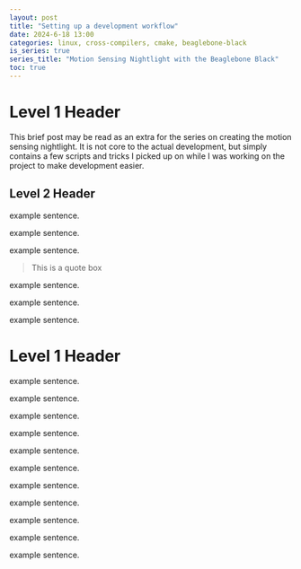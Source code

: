 ```yaml
---
layout: post
title: "Setting up a development workflow"
date: 2024-6-18 13:00
categories: linux, cross-compilers, cmake, beaglebone-black
is_series: true
series_title: "Motion Sensing Nightlight with the Beaglebone Black"
toc: true
---
```


# Level 1 Header

This brief post may be read as an extra for the series on creating the motion sensing nightlight. It is not core to the actual development, but simply contains a few scripts and tricks I picked up on while I was working on the project to make development easier.

## Level 2 Header
example sentence.

example sentence.

example sentence.

> This is a quote box

example sentence.

example sentence.

example sentence.


# Level 1 Header

example sentence.

example sentence.

example sentence.

example sentence.

example sentence.

example sentence.

example sentence.

example sentence.

example sentence.

example sentence.

example sentence.
